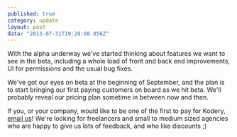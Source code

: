 ```yaml
---
published: true
category: update
layout: post
data: "2013-07-31T19:28:08.856Z"
---
```


With the alpha underway we've started thinking about features we want to see in the beta, including a whole load of front and back end improvements, UI for permissions and the usual bug fixes.

We've got our eyes on beta at the beginning of September, and the plan is to start bringing our first paying customers on board as we hit beta. We'll probably reveal our pricing plan sometime in between now and then.

If you, or your company, would like to be one of the first to pay for Kodery, [email us](mailto:info+towards-beta@kodery.com)! We're looking for freelancers and small to medium sized agencies who are happy to give us lots of feedback, and who like discounts ;)